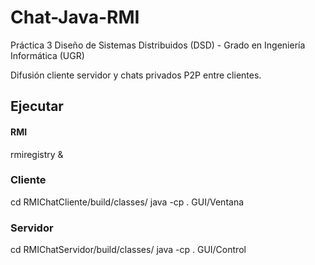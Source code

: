 # Chat-Java-RMI
Práctica 3 Diseño de Sistemas Distribuidos (DSD) - Grado en Ingeniería Informática (UGR)

Difusión cliente servidor y chats privados P2P entre clientes.  


## Ejecutar

#### RMI  
rmiregistry & 

### Cliente  
cd RMIChatCliente/build/classes/ 
java -cp . GUI/Ventana  

### Servidor  
cd RMIChatServidor/build/classes/ 
java -cp . GUI/Control  

